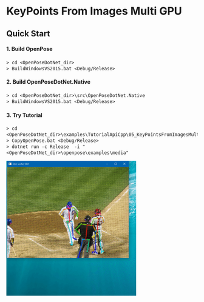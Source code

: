 # KeyPoints From Images Multi GPU

## Quick Start

#### 1. Build OpenPose

````dos
> cd <OpenPoseDotNet_dir>
> BuildWindowsVS2015.bat <Debug/Release>
````

#### 2. Build OpenPoseDotNet.Native

````dos
> cd <OpenPoseDotNet_dir>\src\OpenPoseDotNet.Native
> BuildWindowsVS2015.bat <Debug/Release>
````

#### 3. Try Tutorial

````dos
> cd <OpenPoseDotNet_dir>\examples\TutorialApiCpp\05_KeyPointsFromImagesMultiGPU
> CopyOpenPose.bat <Debug/Release>
> dotnet run -c Release  -i "<OpenPoseDotNet_dir>\openpose\examples\media"
````

<img src="images/example_turorial_5.gif"/>